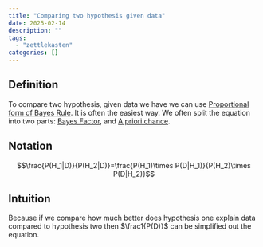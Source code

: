 ```yaml
---
title: "Comparing two hypothesis given data"
date: 2025-02-14
description: ""
tags: 
  - "zettlekasten"
categories: []
---
```


## Definition
To compare two hypothesis, given data we have we can use [Proportional form of Bayes Rule](Proportional%20form%20of%20Bayes%20Rule.md). It is often the easiest way. We often split the equation into two parts: [Bayes Factor](Bayes%20Factor.md), and 
[A priori chance](A%20priori%20chance.md).

## Notation
$$\frac{P(H_1|D)}{P(H_2|D)}=\frac{P(H_1)\times P(D|H_1)}{P(H_2)\times P(D|H_2)}$$
## Intuition
Because if we compare how much better does hypothesis one explain data compared to hypothesis two then $\frac1{P(D)}$ can be simplified out the equation.